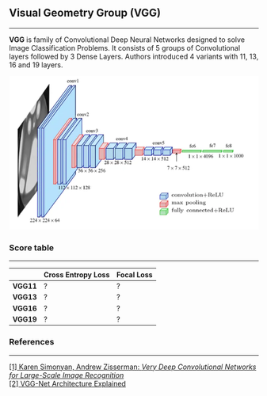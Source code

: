 ## Visual Geometry Group (VGG)
___

__VGG__ is family of Convolutional Deep Neural Networks designed to solve Image Classification Problems. 
It consists of 5 groups of Convolutional layers followed by 3 Dense Layers. 
Authors introduced 4 variants with 11, 13, 16 and 19 layers.

![Architecture](assets/architecture.png)


### Score table
___

|           | Cross Entropy Loss | Focal Loss |
|-----------|--------------------|------------|
| __VGG11__ | ?                  | ?          |
| __VGG13__ | ?                  | ?          |
| __VGG16__ | ?                  | ?          |
| __VGG19__ | ?                  | ?          |

### References
___

[[1] Karen Simonyan, Andrew Zisserman: _Very Deep Convolutional Networks for Large-Scale Image Recognition_](https://arxiv.org/abs/1409.1556)  
[[2] VGG-Net Architecture Explained](https://medium.com/@siddheshb008/vgg-net-architecture-explained-71179310050f)
